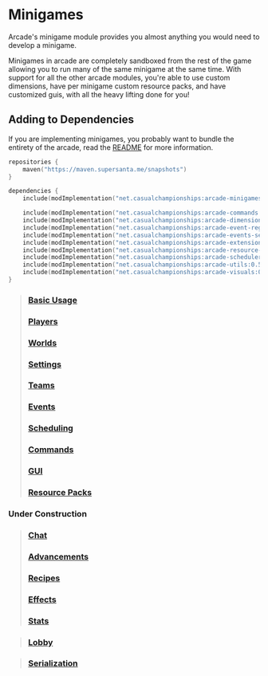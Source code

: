# Minigames

Arcade's minigame module provides you almost anything you would need to develop a minigame.

Minigames in arcade are completely sandboxed from the rest of the game allowing you to
run many of the same minigame at the same time. 
With support for all the other arcade modules, you're able to use custom dimensions,
have per minigame custom resource packs, and have customized guis, with all the heavy
lifting done for you!

## Adding to Dependencies

If you are implementing minigames, you probably want to bundle the entirety of the arcade,
read the [README](../../README.md) for more information.

```kts
repositories {
    maven("https://maven.supersanta.me/snapshots")
}

dependencies {
    include(modImplementation("net.casualchampionships:arcade-minigames:0.5.1-beta.1+1.21.6")!!)

    include(modImplementation("net.casualchampionships:arcade-commands:0.5.1-beta.1+1.21.6")!!)
    include(modImplementation("net.casualchampionships:arcade-dimensions:0.5.1-beta.1+1.21.6")!!)
    include(modImplementation("net.casualchampionships:arcade-event-registry:0.5.1-beta.1+1.21.6")!!)
    include(modImplementation("net.casualchampionships:arcade-events-server:0.5.1-beta.1+1.21.6")!!)
    include(modImplementation("net.casualchampionships:arcade-extensions:0.5.1-beta.1+1.21.6")!!)
    include(modImplementation("net.casualchampionships:arcade-resource-pack:0.5.1-beta.1+1.21.6")!!)
    include(modImplementation("net.casualchampionships:arcade-scheduler:0.5.1-beta.1+1.21.6")!!)
    include(modImplementation("net.casualchampionships:arcade-utils:0.5.1-beta.1+1.21.6")!!)
    include(modImplementation("net.casualchampionships:arcade-visuals:0.5.1-beta.1+1.21.6")!!)
}
```

> ### [Basic Usage](basic-usage.md)
> ### [Players](players.md)
> ### [Worlds](worlds.md)
> ### [Settings](settings.md)
> ### [Teams](teams.md)
> ### [Events](events.md)
> ### [Scheduling](scheduling.md)
> ### [Commands](commands.md)
> ### [GUI](gui.md)
> ### [Resource Packs](resource_packs.md)
 
### Under Construction 

> ### [Chat](chat.md)
> ### [Advancements](advancements.md)
> ### [Recipes](recipes.md)
> ### [Effects](effects.md)
> ### [Stats](stats.md)

> ### [Lobby](lobby.md)

> ### [Serialization](serialization.md)